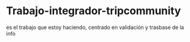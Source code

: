 # Trabajo-integrador-tripcommunity
es el trabajo que estoy haciendo, centrado en validación y trasbase de la info
